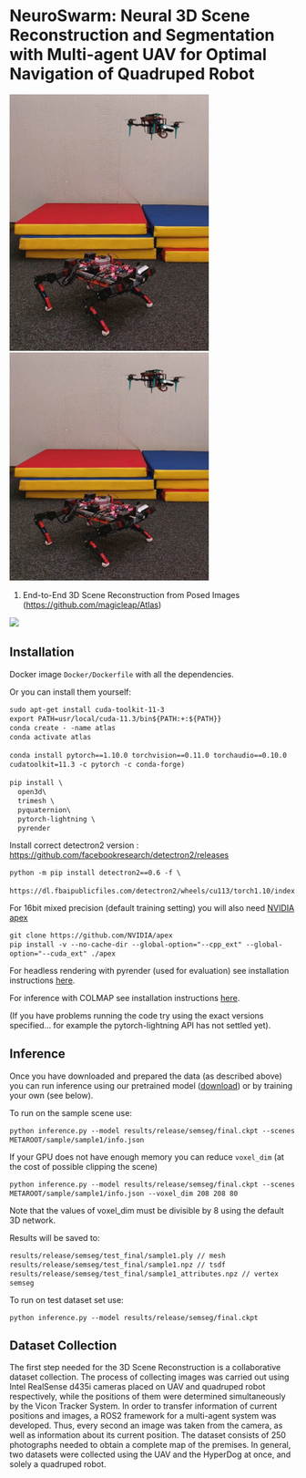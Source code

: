 # NeuroSwarm: Neural 3D Scene Reconstruction and Segmentation with Multi-agent UAV for Optimal Navigation of Quadruped Robot
<img src='imgs/dog_with_drone.jpg' width="350" height="450">  <img src='imgs/dog_with_drone.jpg' width="350" height="400"> 


1. End-to-End 3D Scene Reconstruction from Posed Images (https://github.com/magicleap/Atlas)

<img src='imgs/AtlasGIF.gif'/>


## Installation
Docker image `Docker/Dockerfile` with all the dependencies.

Or you can install them yourself:
```
sudo apt-get install cuda-toolkit-11-3
export PATH=usr/local/cuda-11.3/bin${PATH:+:${PATH}}
conda create - -name atlas
conda activate atlas

conda install pytorch==1.10.0 torchvision==0.11.0 torchaudio==0.10.0 cudatoolkit=11.3 -c pytorch -c conda-forge)

pip install \
  open3d\
  trimesh \
  pyquaternion\
  pytorch-lightning \
  pyrender
```
Install correct detectron2 version : https://github.com/facebookresearch/detectron2/releases
```
python -m pip install detectron2==0.6 -f \
			https://dl.fbaipublicfiles.com/detectron2/wheels/cu113/torch1.10/index.html
```

For 16bit mixed precision (default training setting) you will also need [NVIDIA apex](https://github.com/NVIDIA/apex)
```
git clone https://github.com/NVIDIA/apex
pip install -v --no-cache-dir --global-option="--cpp_ext" --global-option="--cuda_ext" ./apex
```

For headless rendering with pyrender (used for evaluation) see installation instructions [here](https://pyrender.readthedocs.io/en/latest/install/index.html).

For inference with COLMAP see installation instructions [here](https://colmap.github.io/).

(If you have problems running the code try using the exact versions specified... for example the pytorch-lightning API has not settled yet).


## Inference
Once you have downloaded and prepared the data (as described above) you can run inference using our pretrained model ([download](https://drive.google.com/file/d/12P29x6revvNWREdZ01ufJwMFPl-FEI_V/view?usp=sharing)) or by training your own (see below).

To run on the sample scene use:
```
python inference.py --model results/release/semseg/final.ckpt --scenes METAROOT/sample/sample1/info.json
```
If your GPU does not have enough memory you can reduce `voxel_dim` (at the cost of possible clipping the scene)
```
python inference.py --model results/release/semseg/final.ckpt --scenes METAROOT/sample/sample1/info.json --voxel_dim 208 208 80
```
Note that the values of voxel_dim must be divisible by 8 using the default 3D network.

Results will be saved to:
```
results/release/semseg/test_final/sample1.ply // mesh
results/release/semseg/test_final/sample1.npz // tsdf
results/release/semseg/test_final/sample1_attributes.npz // vertex semseg
```

To run on test dataset set use:
```
python inference.py --model results/release/semseg/final.ckpt
```
## Dataset Collection
The first step needed for the 3D Scene Reconstruction is a collaborative dataset collection. The process of collecting images was carried out using Intel RealSense d435i cameras placed on UAV and quadruped robot respectively, while the positions of them were determined simultaneously by the Vicon Tracker System. In order to transfer information of current positions and images, a ROS2 framework for a multi-agent system was developed. Thus, every second an image was taken from the camera, as well as information about its current position. The dataset consists of 250 photographs needed to obtain a complete map of the premises. In general, two datasets were collected using the UAV and the HyperDog at once, and solely a quadruped robot.

